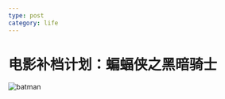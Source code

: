 ```yaml
---
type: post
category: life
---
```

# 电影补档计划：蝙蝠侠之黑暗骑士

![batman](https://img3.doubanio.com/view/photo/l/public/p778247413.webp)